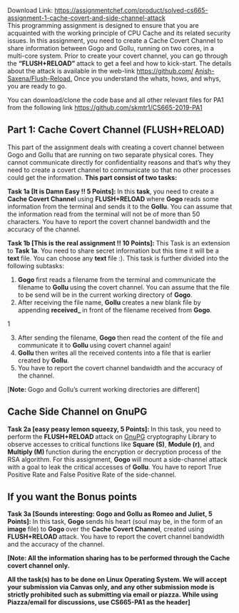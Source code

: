 Download Link: https://assignmentchef.com/product/solved-cs665-assignment-1-cache-covert-and-side-channel-attack
<br>
This programming assignment is designed to ensure that you are acquainted with the working principle of CPU Cache and its related security issues. In this assignment, you need to create a Cache Covert Channel to share information between Gogo and Gollu, running on two cores, in a multi-core system. Prior to create your covert channel, you can go through the <strong>“FLUSH+RELOAD” </strong>attack to get a feel and how to kick-start. The details about the attack is available in the web-link <a href="https://github.com/Anish-Saxena/Flush-Reload">https://github.com/ </a><a href="https://github.com/Anish-Saxena/Flush-Reload">Anish-Saxena/Flush-Reload</a><a href="https://github.com/Anish-Saxena/Flush-Reload">.</a> Once you understand the whats, hows, and whys, you are ready to go.

You can download/clone the code base and all other relevant files for PA1 from the following link <a href="https://github.com/skmtr1/CS665-2019-PA1">https://github.com/skmtr1/CS665-2019-PA1</a>

<h2>Part 1: Cache Covert Channel (FLUSH+RELOAD)</h2>

This part of the assignment deals with creating a covert channel between Gogo and Gollu that are running on two separate physical cores. They cannot communicate directly for confidentiality reasons and that’s why they need to create a covert channel to communicate so that no other processes could get the information. <strong>This part consist of two tasks:</strong>

<strong>Task 1a [It is Damn Easy !! 5 Points]: </strong>In this <strong>task</strong>, you need to create a <strong>Cache Covert Channel </strong>using <strong>FLUSH+RELOAD </strong>where <strong>Gogo </strong>reads some information from the terminal and sends it to the <strong>Gollu</strong>. You can assume that the information read from the terminal will not be of more than 50 characters. You have to report the covert channel bandwidth and the accuracy of the channel.

<strong>Task 1b [This is the real assignment !! 10 Points]: </strong>This Task is an extension to <strong>Task 1a</strong>. You need to share secret information but this time it will be a <strong>text </strong>file. You can choose any <strong>text </strong>file :). This task is further divided into the following subtasks:

<ol>

 <li><strong>Gogo </strong>first reads a filename from the terminal and communicate the filename to <strong>Gollu </strong>using the covert channel. You can assume that the file to be send will be in the current working directory of <strong>Gogo</strong>.</li>

 <li>After receiving the file name, <strong>Gollu </strong>creates a new blank file by appending <strong>received_ </strong>in front of the filename received from <strong>Gogo</strong>.</li>

</ol>

1

<ol start="3">

 <li>After sending the filename, <strong>Gogo </strong>then read the content of the file and communicate it to <strong>Gollu </strong>using covert channel again!</li>

 <li><strong>Gollu </strong>then writes all the received contents into a file that is earlier created by <strong>Gollu</strong>.</li>

 <li>You have to report the covert channel bandwidth and the accuracy of the channel.</li>

</ol>

[<strong>Note: </strong>Gogo and Gollu’s current working directories are different]

<h2>Cache Side Channel on GnuPG</h2>

<strong>Task 2a [easy peasy lemon squeezy, 5 Points]: </strong>In this task, you need to perform the <strong>FLUSH+RELOAD </strong>attack on <a href="https://gnupg.org/ftp/gcrypt/gnupg/gnupg-1.4.13.tar.gz">GnuPG</a> cryptography Library to observe accesses to critical functions like <strong>Square (S)</strong>, <strong>Module (r)</strong>, and <strong>Multiply (M) </strong>function during the encryption or decryption process of the RSA algorithm. For this assignment, <strong>Gogo </strong>will mount a side-channel attack with a goal to leak the critical accesses of <strong>Gollu</strong>. You have to report True Positive Rate and False Positive Rate of the side-channel.

<h2>If you want the Bonus points</h2>

<strong>Task 3a [Sounds interesting: Gogo and Gollu as Romeo and Juliet, 5 Points]: </strong>In this task, <strong>Gogo </strong>sends his heart (soul may be, in the form of an <strong>image </strong>file) to <strong>Gogo </strong>over the <strong>Cache Covert Channel</strong>, created using <strong>FLUSH+RELOAD </strong>attack. You have to report the covert channel bandwidth and the accuracy of the channel.

<strong>[Note: All the information sharing has to be performed through the Cache covert channel only.</strong>

<strong>All the task(s) has to be done on Linux Operating System. We will accept your submission via Canvas only, and any other submission mode is strictly prohibited such as submitting via email or piazza. While using Piazza/email for discussions, use CS665-PA1 as the header]</strong>